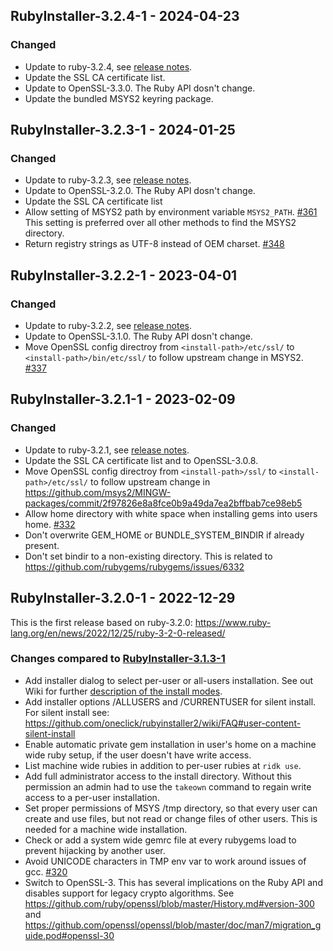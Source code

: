 ## RubyInstaller-3.2.4-1 - 2024-04-23

### Changed
- Update to ruby-3.2.4, see [release notes](https://www.ruby-lang.org/en/news/2024/04/23/ruby-3-2-4-released/).
- Update the SSL CA certificate list.
- Update to OpenSSL-3.3.0. The Ruby API dosn't change.
- Update the bundled MSYS2 keyring package.


## RubyInstaller-3.2.3-1 - 2024-01-25

### Changed
- Update to ruby-3.2.3, see [release notes](https://www.ruby-lang.org/en/news/2024/01/18/ruby-3-2-3-released/).
- Update to OpenSSL-3.2.0.
  The Ruby API dosn't change.
- Update the SSL CA certificate list
- Allow setting of MSYS2 path by environment variable `MSYS2_PATH`. [#361](https://github.com/oneclick/rubyinstaller2/issues/361)
  This setting is preferred over all other methods to find the MSYS2 directory.
- Return registry strings as UTF-8 instead of OEM charset. [#348](https://github.com/oneclick/rubyinstaller2/issues/348)


## RubyInstaller-3.2.2-1 - 2023-04-01

### Changed
- Update to ruby-3.2.2, see [release notes](https://www.ruby-lang.org/en/news/2023/03/30/ruby-3-2-2-released/).
- Update to OpenSSL-3.1.0.
  The Ruby API dosn't change.
- Move OpenSSL config directroy from `<install-path>/etc/ssl/` to  `<install-path>/bin/etc/ssl/` to follow upstream change in MSYS2. [#337](https://github.com/oneclick/rubyinstaller2/issues/337)


## RubyInstaller-3.2.1-1 - 2023-02-09

### Changed
- Update to ruby-3.2.1, see [release notes](https://www.ruby-lang.org/en/news/2023/02/08/ruby-3-2-1-released/).
- Update the SSL CA certificate list and to OpenSSL-3.0.8.
- Move OpenSSL config directroy from `<install-path>/ssl/` to  `<install-path>/etc/ssl/` to follow upstream change in https://github.com/msys2/MINGW-packages/commit/2f97826e8a8fce0b9a49da7ea2bffbab7ce98eb5
- Allow home directory with white space when installing gems into users home. [#332](https://github.com/oneclick/rubyinstaller2/issues/332)
- Don't overwrite GEM_HOME or BUNDLE_SYSTEM_BINDIR if already present.
- Don't set bindir to a non-existing directory.
  This is related to https://github.com/rubygems/rubygems/issues/6332


## RubyInstaller-3.2.0-1 - 2022-12-29

This is the first release based on ruby-3.2.0: https://www.ruby-lang.org/en/news/2022/12/25/ruby-3-2-0-released/

### Changes compared to [RubyInstaller-3.1.3-1](CHANGELOG-3.1.md#rubyinstaller-313-1---2022-11-27)
- Add installer dialog to select per-user or all-users installation.
  See out Wiki for further [description of the install modes](https://github.com/oneclick/rubyinstaller2/wiki/FAQ#user-content-install-mode).
- Add installer options /ALLUSERS and /CURRENTUSER for silent install.
  For silent install see: https://github.com/oneclick/rubyinstaller2/wiki/FAQ#user-content-silent-install
- Enable automatic private gem installation in user's home on a machine wide ruby setup, if the user doesn't have write access.
- List machine wide rubies in addition to per-user rubies at `ridk use`.
- Add full administrator access to the install directory.
  Without this permission an admin had to use the `takeown` command to regain write access to a per-user installation.
- Set proper permissions of MSYS /tmp directory, so that every user can create and use files, but not read or change files of other users.
  This is needed for a machine wide installation.
- Check or add a system wide gemrc file at every rubygems load to prevent hijacking by another user.
- Avoid UNICODE characters in TMP env var to work around issues of gcc. [#320](https://github.com/oneclick/rubyinstaller2/issues/320)
- Switch to OpenSSL-3. This has several implications on the Ruby API and disables support for legacy crypto algorithms.
  See https://github.com/ruby/openssl/blob/master/History.md#version-300 and https://github.com/openssl/openssl/blob/master/doc/man7/migration_guide.pod#openssl-30
